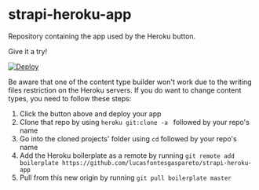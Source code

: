 # strapi-heroku-app

Repository containing the app used by the Heroku button.

Give it a try!

<a href="https://heroku.com/deploy?template=https://github.com/lucasfontesgaspareto/strapi-heroku-app">
  <img src="https://www.herokucdn.com/deploy/button.svg" alt="Deploy">
</a>

Be aware that one of the content type builder won't work due to the writing files restriction on the Heroku servers. If you do want to change content types, you need to follow these steps:

1. Click the button above and deploy your app
2. Clone that repo by using `heroku git:clone -a ` followed by your repo's name
3. Go into the cloned projects' folder using `cd` followed by your repo's name
4. Add the Heroku boilerplate as a remote by running `git remote add boilerplate https://github.com/lucasfontesgaspareto/strapi-heroku-app`
5. Pull from this new origin by running `git pull boilerplate master`
